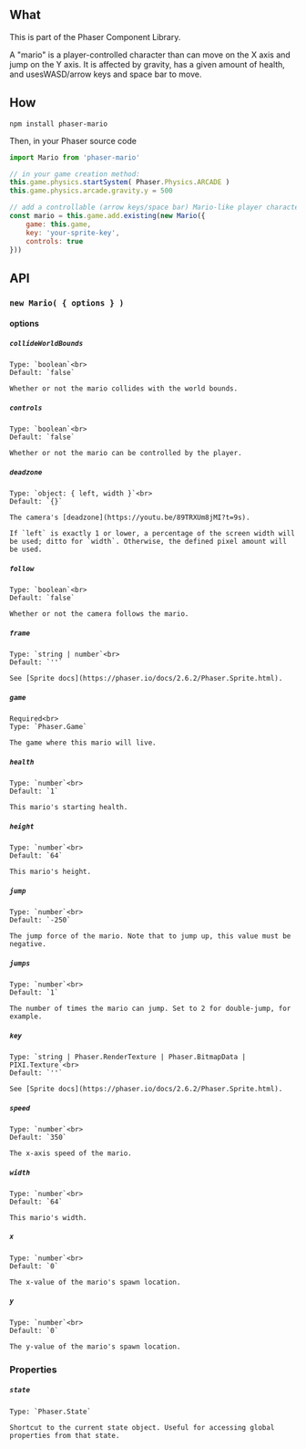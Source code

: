 ## What
This is part of the Phaser Component Library.

A "mario" is a player-controlled character than can move on the X axis and jump on the Y axis. It is affected by gravity, has a given amount of health, and usesWASD/arrow keys and space bar to move.

## How
`npm install phaser-mario`

Then, in your Phaser source code

```js
import Mario from 'phaser-mario'

// in your game creation method:
this.game.physics.startSystem( Phaser.Physics.ARCADE )
this.game.physics.arcade.gravity.y = 500

// add a controllable (arrow keys/space bar) Mario-like player character
const mario = this.game.add.existing(new Mario({
    game: this.game,
    key: 'your-sprite-key',
    controls: true
}))
```

## API

### `new Mario( { options } )`

#### options

##### `collideWorldBounds`

    Type: `boolean`<br>
    Default: `false`

    Whether or not the mario collides with the world bounds.

##### `controls`

    Type: `boolean`<br>
    Default: `false`

    Whether or not the mario can be controlled by the player.

##### `deadzone`

    Type: `object: { left, width }`<br>
    Default: `{}`

    The camera's [deadzone](https://youtu.be/89TRXUm8jMI?t=9s).

    If `left` is exactly 1 or lower, a percentage of the screen width will be used; ditto for `width`. Otherwise, the defined pixel amount will be used.

##### `follow`

    Type: `boolean`<br>
    Default: `false`

    Whether or not the camera follows the mario.

##### `frame`

    Type: `string | number`<br>
    Default: `''`

    See [Sprite docs](https://phaser.io/docs/2.6.2/Phaser.Sprite.html).

##### `game`

    Required<br>
    Type: `Phaser.Game`

    The game where this mario will live.

##### `health`

    Type: `number`<br>
    Default: `1`

    This mario's starting health.

##### `height`

    Type: `number`<br>
    Default: `64`

    This mario's height.

##### `jump`

    Type: `number`<br>
    Default: `-250`

    The jump force of the mario. Note that to jump up, this value must be negative.

##### `jumps`

    Type: `number`<br>
    Default: `1`

    The number of times the mario can jump. Set to 2 for double-jump, for example.

##### `key`

    Type: `string | Phaser.RenderTexture | Phaser.BitmapData | PIXI.Texture`<br>
    Default: `''`

    See [Sprite docs](https://phaser.io/docs/2.6.2/Phaser.Sprite.html).

##### `speed`

    Type: `number`<br>
    Default: `350`

    The x-axis speed of the mario.

##### `width`

    Type: `number`<br>
    Default: `64`

    This mario's width.

##### `x`

    Type: `number`<br>
    Default: `0`

    The x-value of the mario's spawn location.

##### `y`

    Type: `number`<br>
    Default: `0`

    The y-value of the mario's spawn location.

### Properties

##### `state`

    Type: `Phaser.State`

    Shortcut to the current state object. Useful for accessing global properties from that state.
